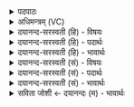 <details><summary>पदपाठः</summary>

राज्ञी॑। अ॒सि॒। प्राची॑। दिक्। वि॒राडिति॑ वि॒ऽराट्। अ॒सि॒। दक्षि॑णा। दिक्। स॒म्राडिति॑ स॒म्ऽराट्। अ॒सि॒। प्र॒तीची॑। दिक्। स्व॒राडिति॑ स्व॒ऽराट्। अ॒सि॒। उदी॑ची। दिक्। अधि॑प॒त्नीत्यधि॑ऽपत्नी। अ॒सि॒। बृ॒ह॒ती। दिक्। १३।
</details>

<details><summary>अधिमन्त्रम् (VC)</summary>

- दिशो देवताः
- विश्वदेव ऋषिः
- विराट् पङ्क्तिः
- पञ्चमः
</details>

<details><summary>दयानन्द-सरस्वती (हि) - विषयः</summary>

फिर वही विषय अगले मन्त्र में कहा है ॥
</details>

<details><summary>दयानन्द-सरस्वती (हि) - पदार्थः</summary>

पदार्थान्वयभाषाः -  हे स्त्रि ! जो तू (प्राची) पूर्व (दिक्) दिशा के तुल्य (राज्ञी) प्रकाशमान (असि) है, (दक्षिणा) दक्षिण (दिक्) दिशा के समान (विराट्) अनेक प्रकार का विनय और विद्या के प्रकाश से युक्त (असि) है, (प्रतीची) पश्चिम (दिक्) दिशा के सदृश (सम्राट्) चक्रवर्ती राजा के सदृश अच्छे सुखयुक्त पृथिवी पर प्रकाशमान (असि) है, (उदीची) उत्तर (दिक्) दिशा के तुल्य (स्वराट्) स्वयं प्रकाशमान (असि) है, (बृहती) बड़ी (दिक्) ऊपर-नीचे की दिशा के तुल्य (अधिपत्नी) घर में अधिकार को प्राप्त हुई (असि) है, सो तू सब पति आदि को तृप्त कर ॥१३ ॥
</details>

<details><summary>दयानन्द-सरस्वती (हि) - भावार्थः</summary>

भावार्थभाषाः -  इस मन्त्र में वाचकलुप्तोपमालङ्कार है। जैसे दिशा सब ओर से अभिव्याप्त बोध करने हारी चञ्चलतारहित हैं, वैसे ही स्त्री शुभ गुण, कर्म और स्वभावों से युक्त होवे ॥१३ ॥
</details>

<details><summary>दयानन्द-सरस्वती (सं) - विषयः</summary>

पुनस्तमेव विषयमाह ॥
</details>

<details><summary>दयानन्द-सरस्वती (सं) - पदार्थः</summary>

पदार्थान्वयभाषाः -  हे स्त्रि ! या त्वं प्राची दिगिव राज्ञ्यसि, दक्षिणा दिगिव विराडसि, प्रतीची दिगिव सम्राडस्युदीची दिगिव स्वराडसि, बृहती दिगिवाधिपत्न्यसि, सा त्वं सर्वान् पत्यादीन् प्रीणीहि ॥१३ ॥
</details>

<details><summary>दयानन्द-सरस्वती (सं) - भावार्थः</summary>

भावार्थभाषाः -  अत्र वाचकलुप्तोपमालङ्कारः। यथा दिशः सर्वतोऽभिव्याप्ता विज्ञापिका अक्षुब्धाः सन्ति, तथैव स्त्री शुभगुणकर्मस्वभावैः सहिता स्यात् ॥१३ ॥
</details>

<details><summary>सविता जोशी ← दयानन्दः (म) - भावार्थः</summary>

भावार्थभाषाः -  या मंत्रात वाचकलुप्तोपमालंकार आहे. ज्याप्रमाणे दिशा ही सगळीकडे व्याप्त असून स्थिर व बोध करणारी असते, तसेच स्त्रीनेही शुभ गुण, कर्म व स्वभाव यांनी युक्त व्हावे.
</details>